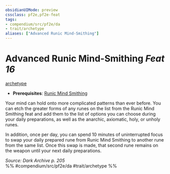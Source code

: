 ```yaml
---
obsidianUIMode: preview
cssclass: pf2e,pf2e-feat
tags:
- compendium/src/pf2e/da
- trait/archetype
aliases: ["Advanced Runic Mind-Smithing"]
---
```

# Advanced Runic Mind-Smithing  *Feat 16*  
[archetype](../../Rules/traits/archetype.md)  

- **Prerequisites**: [Runic Mind Smithing](runic-mind-smithing-da.md)

Your mind can hold onto more complicated patterns than ever before. You can etch the greater forms of any runes on the list from the Runic Mind Smithing feat and add them to the list of options you can choose during your daily preparations, as well as the anarchic, axiomatic, holy, or unholy runes.

In addition, once per day, you can spend 10 minutes of uninterrupted focus to swap your daily prepared rune from Runic Mind Smithing to another rune from the same list. Once this swap is made, that second rune remains on the weapon until your next daily preparations.

*Source: Dark Archive p. 205*  
%% #compendium/src/pf2e/da #trait/archetype %%